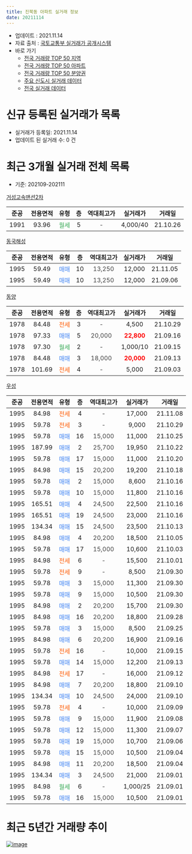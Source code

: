 ```yaml
---
title: 진북동 아파트 실거래 정보
date: 20211114
---
```


* 업데이트 : 2021.11.14
* 자료 출처 : [국토교통부 실거래가 공개시스템](http://rt.molit.go.kr)
* 바로 가기
    * [전국 거래량 TOP 50 지역](https://apt-info.github.io/apt-trade-info/tr)
    * [전국 거래량 TOP 50 아파트](https://apt-info.github.io/apt-trade-info/ta)
    * [전국 거래량 TOP 50 분양권](https://apt-info.github.io/apt-trade-info/tb)
    * [주요 신도시 실거래 데이터](https://apt-info.github.io/apt-trade-info/newtown)
    * [전국 실거래 데이터](https://apt-info.github.io/apt-trade-info/all)



<script async src="https://pagead2.googlesyndication.com/pagead/js/adsbygoogle.js"></script>
<!-- 기본광고 -->
<ins class="adsbygoogle"
     style="display:block"
     data-ad-client="ca-pub-1142216861245946"
     data-ad-slot="4805727019"
     data-ad-format="auto"
     data-full-width-responsive="true"></ins>
<script>
     (adsbygoogle = window.adsbygoogle || []).push({});
</script>


# 신규 등록된 실거래가 목록

* 실거래가 등록일: 2021.11.14
* 업데이트 된 실거래 수: 0 건




<script async src="https://pagead2.googlesyndication.com/pagead/js/adsbygoogle.js"></script>
<!-- 기본광고 -->
<ins class="adsbygoogle"
     style="display:block"
     data-ad-client="ca-pub-1142216861245946"
     data-ad-slot="4805727019"
     data-ad-format="auto"
     data-full-width-responsive="true"></ins>
<script>
     (adsbygoogle = window.adsbygoogle || []).push({});
</script>


# 최근 3개월 실거래 전체 목록
* 기준: 202109-202111


[거성고속맨션2차](https://search.naver.com/search.naver?query=%EA%B1%B0%EC%84%B1%EA%B3%A0%EC%86%8D%EB%A7%A8%EC%85%982%EC%B0%A8)

|준공|전용면적|유형|층|역대최고가|실거래가|거래일|
|:---:|:---:|:---:|:---:|:---:|:---:|:---:|
|1991|93.96|<span style="color:#34A853">월세</span>|5|<span style="color:#444444">-</span>|4,000/40|21.10.26|

[동국해성](https://search.naver.com/search.naver?query=%EB%8F%99%EA%B5%AD%ED%95%B4%EC%84%B1)

|준공|전용면적|유형|층|역대최고가|실거래가|거래일|
|:---:|:---:|:---:|:---:|:---:|:---:|:---:|
|1995|59.49|<span style="color:#4285F3">매매</span>|10|<span style="color:#444444">13,250</span>|12,000|21.11.05|
|1995|59.49|<span style="color:#4285F3">매매</span>|10|<span style="color:#444444">13,250</span>|12,000|21.09.06|

[동양](https://search.naver.com/search.naver?query=%EB%8F%99%EC%96%91)

|준공|전용면적|유형|층|역대최고가|실거래가|거래일|
|:---:|:---:|:---:|:---:|:---:|:---:|:---:|
|1978|84.48|<span style="color:#FF5A00">전세</span>|3|<span style="color:#444444">-</span>|4,500|21.10.29|
|1978|97.33|<span style="color:#4285F3">매매</span>|5|<span style="color:#444444">20,000</span>|<b><span style="color:#FF0000">22,800</span></b>|21.09.16|
|1978|97.30|<span style="color:#34A853">월세</span>|2|<span style="color:#444444">-</span>|1,000/10|21.09.15|
|1978|84.48|<span style="color:#4285F3">매매</span>|3|<span style="color:#444444">18,000</span>|<b><span style="color:#FF0000">20,000</span></b>|21.09.13|
|1978|101.69|<span style="color:#FF5A00">전세</span>|4|<span style="color:#444444">-</span>|5,000|21.09.03|

[우성](https://search.naver.com/search.naver?query=%EC%9A%B0%EC%84%B1)

|준공|전용면적|유형|층|역대최고가|실거래가|거래일|
|:---:|:---:|:---:|:---:|:---:|:---:|:---:|
|1995|84.98|<span style="color:#FF5A00">전세</span>|4|<span style="color:#444444">-</span>|17,000|21.11.08|
|1995|59.78|<span style="color:#FF5A00">전세</span>|3|<span style="color:#444444">-</span>|9,000|21.10.29|
|1995|59.78|<span style="color:#4285F3">매매</span>|16|<span style="color:#444444">15,000</span>|11,000|21.10.25|
|1995|187.99|<span style="color:#4285F3">매매</span>|2|<span style="color:#444444">25,700</span>|19,950|21.10.22|
|1995|59.78|<span style="color:#4285F3">매매</span>|17|<span style="color:#444444">15,000</span>|11,000|21.10.20|
|1995|84.98|<span style="color:#4285F3">매매</span>|15|<span style="color:#444444">20,200</span>|19,200|21.10.18|
|1995|59.78|<span style="color:#4285F3">매매</span>|2|<span style="color:#444444">15,000</span>|8,600|21.10.16|
|1995|59.78|<span style="color:#4285F3">매매</span>|10|<span style="color:#444444">15,000</span>|11,800|21.10.16|
|1995|165.51|<span style="color:#4285F3">매매</span>|4|<span style="color:#444444">24,500</span>|22,500|21.10.16|
|1995|165.51|<span style="color:#4285F3">매매</span>|19|<span style="color:#444444">24,500</span>|23,000|21.10.16|
|1995|134.34|<span style="color:#4285F3">매매</span>|15|<span style="color:#444444">24,500</span>|23,500|21.10.13|
|1995|84.98|<span style="color:#4285F3">매매</span>|4|<span style="color:#444444">20,200</span>|18,500|21.10.05|
|1995|59.78|<span style="color:#4285F3">매매</span>|17|<span style="color:#444444">15,000</span>|10,600|21.10.03|
|1995|84.98|<span style="color:#FF5A00">전세</span>|6|<span style="color:#444444">-</span>|15,500|21.10.01|
|1995|59.78|<span style="color:#FF5A00">전세</span>|9|<span style="color:#444444">-</span>|8,500|21.09.30|
|1995|59.78|<span style="color:#4285F3">매매</span>|3|<span style="color:#444444">15,000</span>|11,300|21.09.30|
|1995|59.78|<span style="color:#4285F3">매매</span>|9|<span style="color:#444444">15,000</span>|10,500|21.09.30|
|1995|84.98|<span style="color:#4285F3">매매</span>|2|<span style="color:#444444">20,200</span>|15,700|21.09.30|
|1995|84.98|<span style="color:#4285F3">매매</span>|16|<span style="color:#444444">20,200</span>|18,800|21.09.28|
|1995|59.78|<span style="color:#4285F3">매매</span>|3|<span style="color:#444444">15,000</span>|8,500|21.09.25|
|1995|84.98|<span style="color:#4285F3">매매</span>|6|<span style="color:#444444">20,200</span>|16,900|21.09.16|
|1995|59.78|<span style="color:#FF5A00">전세</span>|16|<span style="color:#444444">-</span>|10,000|21.09.15|
|1995|59.78|<span style="color:#4285F3">매매</span>|14|<span style="color:#444444">15,000</span>|12,200|21.09.13|
|1995|84.98|<span style="color:#FF5A00">전세</span>|17|<span style="color:#444444">-</span>|16,000|21.09.12|
|1995|84.98|<span style="color:#4285F3">매매</span>|7|<span style="color:#444444">20,200</span>|18,800|21.09.10|
|1995|134.34|<span style="color:#4285F3">매매</span>|10|<span style="color:#444444">24,500</span>|24,000|21.09.10|
|1995|59.78|<span style="color:#FF5A00">전세</span>|4|<span style="color:#444444">-</span>|10,000|21.09.09|
|1995|59.78|<span style="color:#4285F3">매매</span>|9|<span style="color:#444444">15,000</span>|11,900|21.09.08|
|1995|59.78|<span style="color:#4285F3">매매</span>|12|<span style="color:#444444">15,000</span>|11,300|21.09.07|
|1995|59.78|<span style="color:#4285F3">매매</span>|19|<span style="color:#444444">15,000</span>|10,700|21.09.06|
|1995|59.78|<span style="color:#4285F3">매매</span>|15|<span style="color:#444444">15,000</span>|10,500|21.09.04|
|1995|84.98|<span style="color:#4285F3">매매</span>|11|<span style="color:#444444">20,200</span>|18,500|21.09.04|
|1995|134.34|<span style="color:#4285F3">매매</span>|3|<span style="color:#444444">24,500</span>|21,000|21.09.01|
|1995|84.98|<span style="color:#34A853">월세</span>|6|<span style="color:#444444">-</span>|1,000/25|21.09.01|
|1995|59.78|<span style="color:#4285F3">매매</span>|16|<span style="color:#444444">15,000</span>|10,500|21.09.01|



<script async src="https://pagead2.googlesyndication.com/pagead/js/adsbygoogle.js"></script>
<!-- 기본광고 -->
<ins class="adsbygoogle"
     style="display:block"
     data-ad-client="ca-pub-1142216861245946"
     data-ad-slot="4805727019"
     data-ad-format="auto"
     data-full-width-responsive="true"></ins>
<script>
     (adsbygoogle = window.adsbygoogle || []).push({});
</script>


# 최근 5년간 거래량 추이


<div style="width:100%;">
    <canvas id="deal_progress" height="200"></canvas>
</div>

<script>
new Chart(document.getElementById("deal_progress"), {
    type: 'line',
    data: {
        labels: ['16.01','16.02','16.03','16.04','16.05','16.06','16.07','16.08','16.09','16.10','16.11','16.12','17.01','17.02','17.03','17.04','17.05','17.06','17.07','17.08','17.09','17.10','17.11','17.12','18.01','18.02','18.03','18.04','18.05','18.06','18.07','18.08','18.09','18.10','18.11','18.12','19.01','19.02','19.03','19.04','19.05','19.06','19.07','19.08','19.09','19.10','19.11','19.12','20.01','20.02','20.03','20.04','20.05','20.06','20.07','20.08','20.09','20.10','20.11','20.12','21.01','21.02','21.03','21.04','21.05','21.06','21.07','21.08','21.09','21.10','21.11'],
        datasets: [{
            label: '매매/분양권',
            data: [15,13,27,16,14,15,13,11,21,31,12,10,15,19,18,20,13,16,14,15,10,10,19,11,19,17,23,13,11,8,11,13,15,8,8,5,8,9,13,5,7,15,10,2,13,8,9,20,15,17,16,12,16,20,11,16,15,21,21,19,24,20,14,22,20,12,25,28,19,11,1],
            borderColor: "rgba(66, 133, 243, 1)",
            backgroundColor: "rgba(66, 133, 243, 0.05)",
            borderWidth: 1,
            pointRadius: 0,
            fill: false,
            lineTension: 0
        },{
            label: '전/월세',
            data: [8,7,4,5,6,5,5,0,4,4,7,3,2,7,6,2,7,3,5,3,3,3,6,2,5,3,6,9,7,2,9,6,4,5,1,2,6,6,7,1,3,7,3,3,4,4,3,3,5,5,2,4,5,9,9,6,4,10,7,8,6,1,10,4,6,10,5,6,7,4,1],
            borderColor: "rgba(255, 90, 0, 1)",
            backgroundColor: "rgba(255, 90, 0, 0.05)",
            borderWidth: 1,
            pointRadius: 0,
            fill: false,
            lineTension: 0
        },{
            label: '합계',
            data: [23,20,31,21,20,20,18,11,25,35,19,13,17,26,24,22,20,19,19,18,13,13,25,13,24,20,29,22,18,10,20,19,19,13,9,7,14,15,20,6,10,22,13,5,17,12,12,23,20,22,18,16,21,29,20,22,19,31,28,27,30,21,24,26,26,22,30,34,26,15,2],
            borderColor: "rgba(0, 0, 0, 1)",
            backgroundColor: "rgba(0, 0, 0, 0.03)",
            borderWidth: 0.1,
            pointRadius: 0,
            fill: true,
            lineTension: 0
        }
        ]
    },
    options: {
        responsive: true,
        title: {
            display: false
        },
        tooltips: {
            mode: 'index',
            intersect: false
        },
        hover: {
            mode: 'nearest',
            intersect: true
        },
        scales: {
            xAxes: [{
                display: true,
                scaleLabel: {
                    display: true,
                    labelString: '년/월'
                }
            }],
            yAxes: [{
                display: true,
                ticks: {
                    suggestedMin: 0,
                },
                scaleLabel: {
                    display: true,
                    labelString: '실거래 수'
                }
            }]
        }
    }
});

</script>


[![image](https://apt-info.github.io/images/2020-01-03-apt-trade-info/1024x500.png)](https://play.google.com/store/apps/details?id=com.aptinfo.apttradeinfo)

